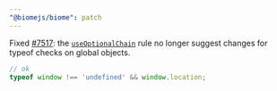 ```yaml
---
"@biomejs/biome": patch
---
```


Fixed [#7517](https://github.com/biomejs/biome/issues/7517): the [`useOptionalChain`](https://biomejs.dev/linter/rules/use-optional-chain/) rule no longer suggest changes for typeof checks on global objects.

```ts
// ok
typeof window !== 'undefined' && window.location;
```
